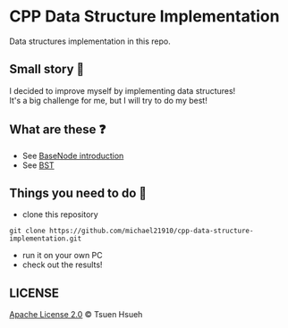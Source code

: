 # CPP Data Structure Implementation
Data structures implementation in this repo.  
  
## Small story :speech_balloon:
I decided to improve myself by implementing data structures!  
It's a big challenge for me, but I will try to do my best!  
  
## What are these :question:
* See [BaseNode introduction](BaseNode/README.md)
* See [BST](BST/README.md)
  
## Things you need to do :open_book:
* clone this repository
```
git clone https://github.com/michael21910/cpp-data-structure-implementation.git
```
* run it on your own PC
* check out the results!
    
## LICENSE
[Apache License 2.0](LICENSE) © Tsuen Hsueh

